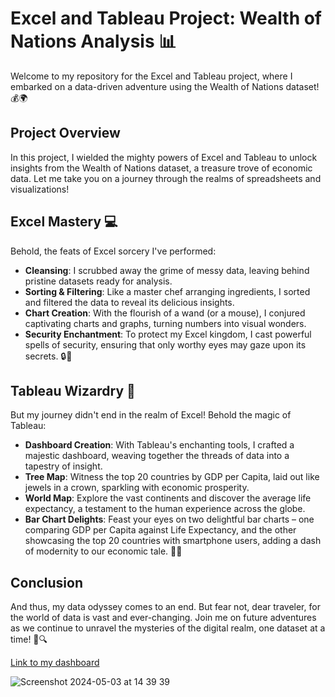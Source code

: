 # Excel and Tableau Project: Wealth of Nations Analysis 📊

Welcome to my repository for the Excel and Tableau project, where I embarked on a data-driven adventure using the Wealth of Nations dataset! 💰🌍

## Project Overview

In this project, I wielded the mighty powers of Excel and Tableau to unlock insights from the Wealth of Nations dataset, a treasure trove of economic data. Let me take you on a journey through the realms of spreadsheets and visualizations!

## Excel Mastery 💻

Behold, the feats of Excel sorcery I've performed:

- **Cleansing**: I scrubbed away the grime of messy data, leaving behind pristine datasets ready for analysis.
- **Sorting & Filtering**: Like a master chef arranging ingredients, I sorted and filtered the data to reveal its delicious insights.
- **Chart Creation**: With the flourish of a wand (or a mouse), I conjured captivating charts and graphs, turning numbers into visual wonders.
- **Security Enchantment**: To protect my Excel kingdom, I cast powerful spells of security, ensuring that only worthy eyes may gaze upon its secrets. 🔒🔮

## Tableau Wizardry 🎨

But my journey didn't end in the realm of Excel! Behold the magic of Tableau:

- **Dashboard Creation**: With Tableau's enchanting tools, I crafted a majestic dashboard, weaving together the threads of data into a tapestry of insight.
- **Tree Map**: Witness the top 20 countries by GDP per Capita, laid out like jewels in a crown, sparkling with economic prosperity.
- **World Map**: Explore the vast continents and discover the average life expectancy, a testament to the human experience across the globe.
- **Bar Chart Delights**: Feast your eyes on two delightful bar charts – one comparing GDP per Capita against Life Expectancy, and the other showcasing the top 20 countries with smartphone users, adding a dash of modernity to our economic tale. 📱🌟

## Conclusion

And thus, my data odyssey comes to an end. But fear not, dear traveler, for the world of data is vast and ever-changing. Join me on future adventures as we continue to unravel the mysteries of the digital realm, one dataset at a time! 🚀🔍

[Link to my dashboard](https://public.tableau.com/app/profile/mohammed.hussain2601/viz/TheWealthofNations_17123096575700/Dashboard1)

![Screenshot 2024-05-03 at 14 39 39](https://github.com/Mori-Shabeer/Excel-and-Tableau-Project---Wealth-of-Nations-Dataset/assets/168829887/bc64f618-c9ba-4ae0-8c05-c272446c6186)

